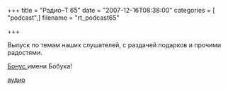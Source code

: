 +++
title = "Радио–Т 65"
date = "2007-12-16T08:38:00"
categories = [ "podcast",]
filename = "rt_podcast65"

+++

Выпуск по темам наших слушателей, с раздачей подарков и прочими радостями.

[Бонус ](http://fotki.yandex.ru/search.xml?type=image&text=radio-t) имени Бобука!


[аудио](https://cdn.radio-t.com/rt_podcast65.mp3)
<audio src="https://cdn.radio-t.com/rt_podcast65.mp3" preload="none"></audio>